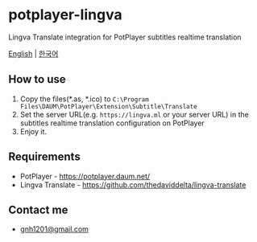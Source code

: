# potplayer-lingva
Lingva Translate integration for PotPlayer subtitles realtime translation

[English](README.md) | [한국어](README_KO.md)

## How to use
1. Copy the files(*.as, *.ico) to `C:\Program Files\DAUM\PotPlayer\Extension\Subtitle\Translate`
2. Set the server URL(e.g. `https://lingva.ml` or your server URL) in the subtitles realtime translation configuration on PotPlayer
3. Enjoy it.

## Requirements
* PotPlayer - https://potplayer.daum.net/
* Lingva Translate - https://github.com/thedaviddelta/lingva-translate

## Contact me
* gnh1201@gmail.com

